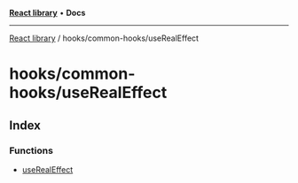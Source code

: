 [**React library**](../../../index.md) • **Docs**

***

[React library](../../../modules.md) / hooks/common-hooks/useRealEffect

# hooks/common-hooks/useRealEffect

## Index

### Functions

- [useRealEffect](functions/useRealEffect.md)
